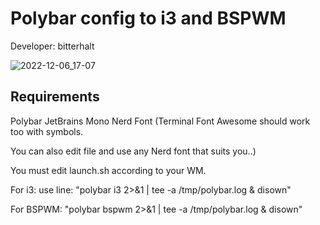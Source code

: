 # Polybar config to i3 and BSPWM 
Developer: bitterhalt

![2022-12-06_17-07](https://user-images.githubusercontent.com/95308907/206008451-fd094781-36a8-47b9-9d1f-ec4871e9f67d.png)

## Requirements 
Polybar
JetBrains Mono Nerd Font (Terminal Font Awesome should work too with symbols.

You can also edit file and use any Nerd font that suits you..) 

You must edit launch.sh according to your WM. 

For i3: use line: "polybar i3 2>&1 | tee -a /tmp/polybar.log & disown"

For BSPWM: "polybar bspwm 2>&1 | tee -a /tmp/polybar.log & disown"
 
